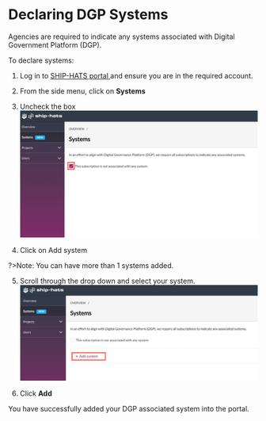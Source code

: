 # Declaring DGP Systems

Agencies are required to indicate any systems associated with Digital Government Platform (DGP). 

To declare systems: 
1. Log in to <a href="https://www.ship.gov.sg/"> SHIP-HATS portal </a> and ensure you are in the required account.
2. From the side menu, click on **Systems**
3. Uncheck the box 
<kbd>![dgp](images/nosys.png ':size=100%')</kbd>

4. Click on Add system 


?>Note: You can have more than 1 systems added.

5. Scroll through the drop down and select your system. 
<kbd>![add sys](images/addsys.png ':size=100%')</kbd>

6. Click **Add**

You have successfully added your DGP associated system into the portal. 
